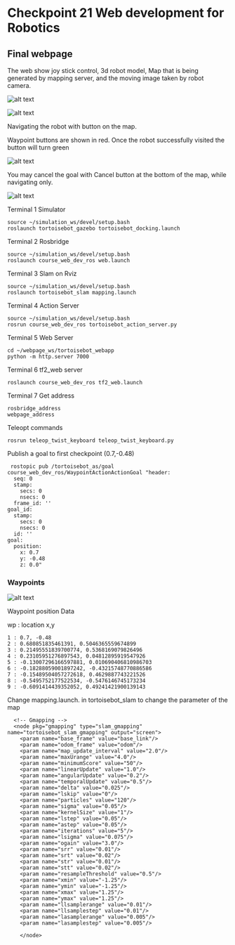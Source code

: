 # Checkpoint 21 Web development for Robotics

## Final webpage
The web show joy stick control, 3d robot model, Map that is being generated by mapping server, and the moving image taken by robot camera.

![alt text](Result_web_1of2.png)

![alt text](Result_web_2of2.png)

Navigating the robot with button on the map.

Waypoint buttons are shown in red. Once the robot successfully visited the button will turn green

![alt text](Result_waypoint_button.png)

You may cancel the goal with Cancel button at the bottom of the map, while navigating only.

![alt text](Result_waypoint_button_while_action.png)

Terminal 1 Simulator

```
source ~/simulation_ws/devel/setup.bash
roslaunch tortoisebot_gazebo tortoisebot_docking.launch
```

Terminal 2 Rosbridge

```
source ~/simulation_ws/devel/setup.bash
roslaunch course_web_dev_ros web.launch
```

Terminal 3 Slam on Rviz

```
source ~/simulation_ws/devel/setup.bash
roslaunch tortoisebot_slam mapping.launch
```

Terminal 4 Action Server

```
source ~/simulation_ws/devel/setup.bash
rosrun course_web_dev_ros tortoisebot_action_server.py
```

Terminal 5 Web Server

```
cd ~/webpage_ws/tortoisebot_webapp
python -m http.server 7000
```

Terminal 6 tf2_web server

```
roslaunch course_web_dev_ros tf2_web.launch
```

Terminal 7 Get address

```
rosbridge_address
webpage_address
```

Teleopt commands

```
rosrun teleop_twist_keyboard teleop_twist_keyboard.py
```

Publish a goal to first checkpoint (0.7,-0.48)

```
 rostopic pub /tortoisebot_as/goal course_web_dev_ros/WaypointActionActionGoal "header:
  seq: 0
  stamp:
    secs: 0
    nsecs: 0
  frame_id: ''
goal_id:
  stamp:
    secs: 0
    nsecs: 0
  id: ''
goal:
  position:
    x: 0.7
    y: -0.48
    z: 0.0"
```

### Waypoints 

![alt text](waypoints_with_buttons.png)


Waypoint position Data 

wp : location x,y

```
1 : 0.7, -0.48
2 : 0.680851835461391, 0.5046365559674899
3 : 0.21495551839700774, 0.5368169079826496
4 : 0.23105951276897543, 0.04812895919547926
5 : -0.13007296166597881, 0.010690406810986703
6 : -0.18288059001897242, -0.43215748770886586
7 : -0.15489504057272618, 0.4629887743221526
8 : -0.5495752177522534, -0.5476146745173234
9 : -0.6091414439352052, 0.49241421900139143
```

Change mapping.launch. in tortoisebot_slam to change the parameter of the map

```
  <!-- Gmapping -->
  <node pkg="gmapping" type="slam_gmapping" name="tortoisebot_slam_gmapping" output="screen">
    <param name="base_frame" value="base_link"/>
    <param name="odom_frame" value="odom"/>
    <param name="map_update_interval" value="2.0"/>
    <param name="maxUrange" value="4.0"/>
    <param name="minimumScore" value="50"/>
    <param name="linearUpdate" value="1.0"/>
    <param name="angularUpdate" value="0.2"/>
    <param name="temporalUpdate" value="0.5"/>
    <param name="delta" value="0.025"/>
    <param name="lskip" value="0"/>
    <param name="particles" value="120"/>
    <param name="sigma" value="0.05"/>
    <param name="kernelSize" value="1"/>
    <param name="lstep" value="0.05"/>
    <param name="astep" value="0.05"/>
    <param name="iterations" value="5"/>
    <param name="lsigma" value="0.075"/>
    <param name="ogain" value="3.0"/>
    <param name="srr" value="0.01"/>
    <param name="srt" value="0.02"/>
    <param name="str" value="0.01"/>
    <param name="stt" value="0.02"/>
    <param name="resampleThreshold" value="0.5"/>
    <param name="xmin" value="-1.25"/>
    <param name="ymin" value="-1.25"/>
    <param name="xmax" value="1.25"/>
    <param name="ymax" value="1.25"/>
    <param name="llsamplerange" value="0.01"/>
    <param name="llsamplestep" value="0.01"/>
    <param name="lasamplerange" value="0.005"/>
    <param name="lasamplestep" value="0.005"/>

    </node>
```